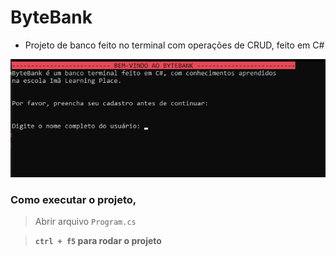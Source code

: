 # ByteBank

*   Projeto de banco feito no terminal com operações de CRUD, feito em C#

![image.png](ByteBank\img\image.png)

### Como executar o projeto,

> Abrir arquivo `Program.cs`

> **`ctrl + f5` para rodar o projeto**

